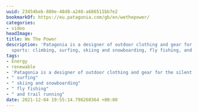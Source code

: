```yaml
---
uuid: 23454beb-880e-48d8-a240-a686511bb7e2
bookmarkOf: https://eu.patagonia.com/gb/en/wethepower/
categories:
- video
headImage:
title: We The Power
description: 'Patagonia is a designer of outdoor clothing and gear for the silent
  sports: climbing, surfing, skiing and snowboarding, fly fishing, and trail running'
tags:
- Energy
- renewable
- 'Patagonia is a designer of outdoor clothing and gear for the silent sports: climbing'
- " surfing"
- " skiing and snowboarding"
- " fly fishing"
- " and trail running"
date: 2021-12-04 19:55:14.798260364 +00:00
---
```


